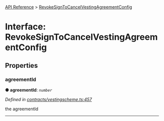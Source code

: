 [API Reference](../README.md) > [RevokeSignToCancelVestingAgreementConfig](../interfaces/RevokeSignToCancelVestingAgreementConfig.md)



# Interface: RevokeSignToCancelVestingAgreementConfig


## Properties
<a id="agreementId"></a>

###  agreementId

**●  agreementId**:  *`number`* 

*Defined in [contracts/vestingscheme.ts:457](https://github.com/daostack/arc.js/blob/61e5f90/lib/contracts/vestingscheme.ts#L457)*



the agreementId




___


